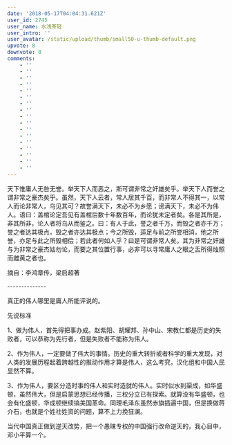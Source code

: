 ```yaml
---
date: '2018-05-17T04:04:31.621Z'
user_id: 2745
user_name: 水浅茶轻
user_intro: ''
user_avatar: /static/upload/thumb/small50-u-thumb-default.png
upvote: 8
downvote: 0
comments:
    - ''
    - ''
    - ''
    - ''
    - ''
    - ''
    - ''
    - ''
    - ''
    - ''
    - ''
    - ''
    - ''
    - ''
    - ''
    - ''
    - ''
---
```


天下惟庸人无咎无誉。举天下人而恶之，斯可谓非常之奸雄矣乎。举天下人而誉之谓非常之豪杰矣乎。虽然，天下人云者，常人居其千百，而非常人不得其一，以常人而论非常人，乌见其可？故誉满天下，未必不为乡愿；谤满天下，未必不为伟人。语曰：盖棺论定吾见有盖棺后数十年数百年，而论犹未定者矣。各是其所是，非其所非，论人者将乌从而鉴之。曰：有人于此，誉之者千万，而毁之者亦千万；誉之者达其极点，毁之者亦达其极点；今之所毁，适足与前之所誉相消，他之所誉，亦足与此之所毁相偿；若此者何如人乎？曰是可谓非常人矣。其为非常之奸雄与为非常之豪杰姑勿论，而要之其位置行事，必非可以寻常庸人之眼之舌所得烛照而雌黄之者也。

摘自：李鸿章传，梁启超著  

\--------------

真正的伟人哪里是庸人所能评说的。

先说标准

1、做为伟人，首先得把事办成。赵紫阳、胡耀邦、孙中山、宋教仁都是历史的失败者，可以恭称为先行者，但是失败者不能称为伟人。

2、作为伟人，一定要做了伟大的事情。历史的重大转折或者科学的重大发现，对人类的发展历程起着跨越性的推动作用才算是伟人，这么考究，汉化组和中国人民显然不算。

3、作为伟人，要区分造时事的伟人和实时造就的伟人。实时似水到渠成，如华盛顿，虽然伟大，但是启蒙思想已经传播，三权分立已有探索。就算没有华盛顿，也会有化盛顿，华成顿继续搞美国革命。同理毛泽东虽然赤旗插遍中国，但是换做蒋介石，也就是个姓社姓资的问题，算不上力挽狂澜。

当代中国真正做到逆天改势，把一个愚昧专权的中国强行改命逆天的，我心目中，邓小平算一个。
